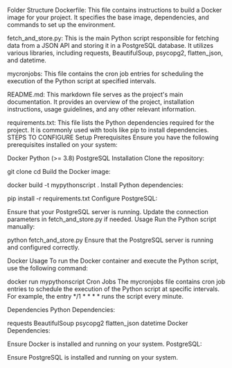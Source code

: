 Folder Structure
Dockerfile: This file contains instructions to build a Docker image for your project. It specifies the base image, dependencies, and commands to set up the environment.

fetch_and_store.py: This is the main Python script responsible for fetching data from a JSON API and storing it in a PostgreSQL database. It utilizes various libraries, including requests, BeautifulSoup, psycopg2, flatten_json, and datetime.

mycronjobs: This file contains the cron job entries for scheduling the execution of the Python script at specified intervals.

README.md: This markdown file serves as the project's main documentation. It provides an overview of the project, installation instructions, usage guidelines, and any other relevant information.

requirements.txt: This file lists the Python dependencies required for the project. It is commonly used with tools like pip to install dependencies.
STEPS TO CONFIGURE
Setup
Prerequisites
Ensure you have the following prerequisites installed on your system:

Docker
Python (>= 3.8)
PostgreSQL
Installation
Clone the repository:

git clone <repository-url>
cd <project-directory>
Build the Docker image:


docker build -t mypythonscript .
Install Python dependencies:


pip install -r requirements.txt
Configure PostgreSQL:

Ensure that your PostgreSQL server is running.
Update the connection parameters in fetch_and_store.py if needed.
Usage
Run the Python script manually:

python fetch_and_store.py
Ensure that the PostgreSQL server is running and configured correctly.

Docker Usage
To run the Docker container and execute the Python script, use the following command:

docker run mypythonscript
Cron Jobs
The mycronjobs file contains cron job entries to schedule the execution of the Python script at specific intervals. For example, the entry */1 * * * * runs the script every minute.

Dependencies
Python Dependencies:

requests
BeautifulSoup
psycopg2
flatten_json
datetime
Docker Dependencies:

Ensure Docker is installed and running on your system.
PostgreSQL:

Ensure PostgreSQL is installed and running on your system.
